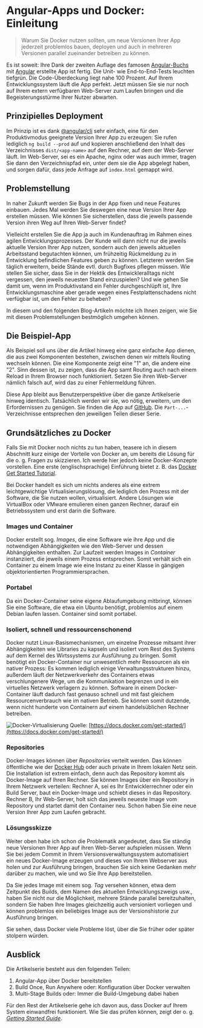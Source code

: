 # Angular-Apps und Docker: Einleitung

> Warum Sie Docker nutzen sollten, um neue Versionen Ihrer App jederzeit
> problemlos bauen, deployen und auch in mehreren Versionen parallel zueinander
> betreiben zu können.

Es ist soweit: Ihre Dank der zweiten Auflage des famosen
[Angular-Buchs](https://angular-buch.com/) mit [Angular](https://angular.io/)
erstellte App ist fertig. Die Unit- wie End-to-End-Tests leuchten tiefgrün. Die
Code-Überdeckung liegt nahe 100 Prozent. Auf Ihrem Entwicklungssystem läuft die
App perfekt. Jetzt müssen Sie sie nur noch auf Ihrem extern verfügbaren
Web-Server zum Laufen bringen und die Begeisterungsstürme Ihrer Nutzer abwarten.

## Prinzipielles Deployment

Im Prinzip ist es dank [@angular/cli](https://cli.angular.io/) sehr einfach,
eine für den Produktivmodus geeignete Version Ihrer App zu erzeugen: Sie rufen
lediglich `ng build --prod` auf und kopieren anschließend den Inhalt des
Verzeichnisses `dist/<app-name>` auf den Rechner, auf dem der Web-Server läuft.
Im Web-Server, sei es ein Apache, nginx oder was auch immer, tragen Sie dann den
Verzeichnispfad ein, unter dem sie die App abgelegt haben, und sorgen dafür,
dass jede Anfrage auf `index.html` gemappt wird.

## Problemstellung

In naher Zukunft werden Sie Bugs in der App fixen und neue Features einbauen.
Jedes Mal werden Sie deswegen eine neue Version Ihrer App erstellen müssen. Wie
können Sie sicherstellen, dass die jeweils passende Version ihren Weg auf Ihren
Web-Server findet?

Vielleicht erstellen Sie die App ja auch im Kundenauftrag im Rahmen eines agilen
Entwicklungsprozesses. Der Kunde will dann nicht nur die jeweils aktuelle
Version Ihrer App nutzen, sondern auch den jeweils aktuellen Arbeitsstand
begutachten können, um frühzeitig Rückmeldung zu in Entwicklung befindlichen
Features geben zu können. Letzteren werden Sie täglich erweitern, beide Stände
evtl. durch Bugfixes pflegen müssen. Wie stellen Sie sicher, dass Sie in der
Hektik des Entwickleralltags nicht vergessen, den jeweils neuesten Stand
einzuspielen? Und wie gehen Sie damit um, wenn im Produktivstand ein Fehler
durchgeschlüpft ist, Ihre Entwicklungsmaschine aber gerade wegen eines
Festplattenschadens nicht verfügbar ist, um den Fehler zu beheben?

In diesem und den folgenden Blog-Artikeln möchte ich Ihnen zeigen, wie Sie mit
diesen Problemstellungen bestmöglich umgehen können.

## Die Beispiel-App

Als Beispiel soll uns über die Artikel hinweg eine ganz einfache App dienen, die
aus zwei Komponenten bestehen, zwischen denen wir mittels Routing wechseln
können. Die eine Komponente zeigt eine "1" an, die andere eine "2". Sinn dessen
ist, zu zeigen, dass die App samt Routing auch nach einem Reload in Ihrem
Browser noch funktioniert. Setzen Sie ihren Web-Server nämlich falsch auf, wird
das zu einer Fehlermeldung führen.

Diese App bleibt aus Benutzerperspektive über die ganze Artikelserie hinweg
identisch. Tatsächlich werden wir sie, wo nötig, erweitern, um den
Erfordernissen zu genügen. Sie finden die App auf
[GitHub](https://github.com/MichaelKaaden/dockerized-app). Die
`Part-...`-Verzeichnisse entsprechen den jeweiligen Teilen dieser Serie.

## Grundsätzliches zu Docker

Falls Sie mit Docker noch nichts zu tun haben, teasere ich in diesem Abschnitt
kurz einige der Vorteile von Docker an, um bereits die Lösung für die o. g.
Fragen zu skizzieren. Ich werde hier jedoch keine Docker-Konzepte vorstellen.
Eine erste (englischsprachige) Einführung bietet z. B. das
[Docker Get Started Tutorial](https://docs.docker.com/get-started/).

Bei Docker handelt es sich um nichts anderes als eine extrem leichtgewichtige
Virtualisierungslösung, die lediglich den Prozess mit der Software, die Sie
nutzen wollen, virtualisiert. Andere Lösungen wie VirtualBox oder VMware
emulieren einen ganzen Rechner, darauf ein Betriebssystem und erst darin die
Software.

### Images und Container

Docker erstellt sog. _Images_, die eine Software wie ihre App und die
notwendigen Abhängigkeiten wie den Web-Server und dessen Abhängigkeiten
enthalten. Zur Laufzeit werden Images in _Container_ instanziiert, die jeweils
einem Prozess entsprechen. Somit verhält sich ein Container zu einem Image wie
eine Instanz zu einer Klasse in gängigen objektorientierten Programmiersprachen.

### Portabel

Da ein Docker-Container seine eigene Ablaufumgebung mitbringt, können Sie eine
Software, die etwa ein Ubuntu benötigt, problemlos auf einem Debian laufen
lassen. Container sind somit portabel.

### Isoliert, schnell und ressourcenschonend

Docker nutzt Linux-Basismechanismen, um einzelne Prozesse mitsamt ihrer
Abhängigkeiten wie Libraries zu kapseln und isoliert vom Rest des Systems auf
dem Kernel des Wirtssystems zur Ausführung zu bringen. Somit benötigt ein
Docker-Container nur unwesentlich mehr Ressourcen als ein nativer Prozess: Es
kommen lediglich einige Verwaltungsstrukturen hinzu, außerdem läuft der
Netzwerkverkehr des Containers etwas verschlungenere Wege, um die Kommunikation
begrenzen und in ein virtuelles Netzwerk verlagern zu können. Software in einem
Docker-Container läuft dadurch fast genauso schnell und mit fast gleichem
Ressourcenverbrauch wie im nativen Betrieb. Sie können somit dutzende, wenn
nicht hunderte von Containern auf einem handelsüblichen Rechner betreiben.

![Docker-Virtualisierung](https://docs.docker.com/images/VM%402x.png) Quelle:
[https://docs.docker.com/get-started/](https://docs.docker.com/get-started/)

### Repositories

Docker-Images können über _Repositories_ verteilt werden. Das können öffentliche
wie der [Docker Hub](https://hub.docker.com/) oder auch private in Ihrem lokalen
Netz sein. Die Installation ist extrem einfach, denn auch das Repository kommt
als Docker-Image auf Ihren Rechner. Sie können Images über ein Repository in
Ihrem Netzwerk verteilen: Rechner A, sei es Ihr Entwicklerrechner oder ein Build
Server, baut ein Docker-Image und schiebt dieses in das Repository. Rechner B,
Ihr Web-Server, holt sich das jeweils neueste Image vom Repository und startet
damit den Container neu. Schon haben Sie eine neue Version Ihrer App zum Laufen
gebracht.

### Lösungsskizze

Weiter oben habe ich schon die Problematik angedeutet, dass Sie ständig neue
Versionen Ihrer App auf ihren Web-Server aufspielen müssen. Wenn Sie bei jedem
Commit in Ihrem Versionsverwaltungssystem automatisiert ein neues Docker-Image
erzeugen und dieses von Ihrem Webserver aus holen und zur Ausführung bringen,
brauchen Sie sich keine Gedanken mehr darüber zu machen, wie und wo Sie Ihre App
bereitstellen.

Da Sie jedes Image mit einem sog. _Tag_ versehen können, etwa dem Zeitpunkt des
Builds, dem Namen des aktuellen Entwicklungszweigs usw., haben Sie nicht nur die
Möglichkeit, mehrere Stände parallel bereitzuhalten, sondern Sie haben Ihre
Images gleichzeitig auch versioniert vorliegen und können problemlos ein
beliebiges Image aus der Versionshistorie zur Ausführung bringen.

Sie sehen, dass Docker viele Probleme löst, über die Sie früher oder später
stolpern würden.

## Ausblick

Die Artikelserie besteht aus den folgenden Teilen:

1. Angular-App über Docker bereitstellen
2. Build Once, Run Anywhere oder: Konfiguration über Docker verwalten
3. Multi-Stage Builds oder: Immer die Build-Umgebung dabei haben

Für den Rest der Artikelserie gehe ich davon aus, dass Docker auf Ihrem System
einwandfrei funktioniert. Wie Sie das prüfen können, zeigt der o. g.
[_Getting Started Guide_](https://docs.docker.com/get-started/#test-docker-installation).
